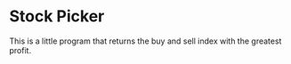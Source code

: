 # Stock Picker

This is a little program that returns the buy and sell index with the greatest profit.
